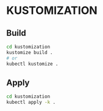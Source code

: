 # KUSTOMIZATION

## Build
```bash
cd kustomization
kustomize build .
# or
kubectl kustomize .
```

## Apply
```bash
cd kustomization
kubectl apply -k .
```
